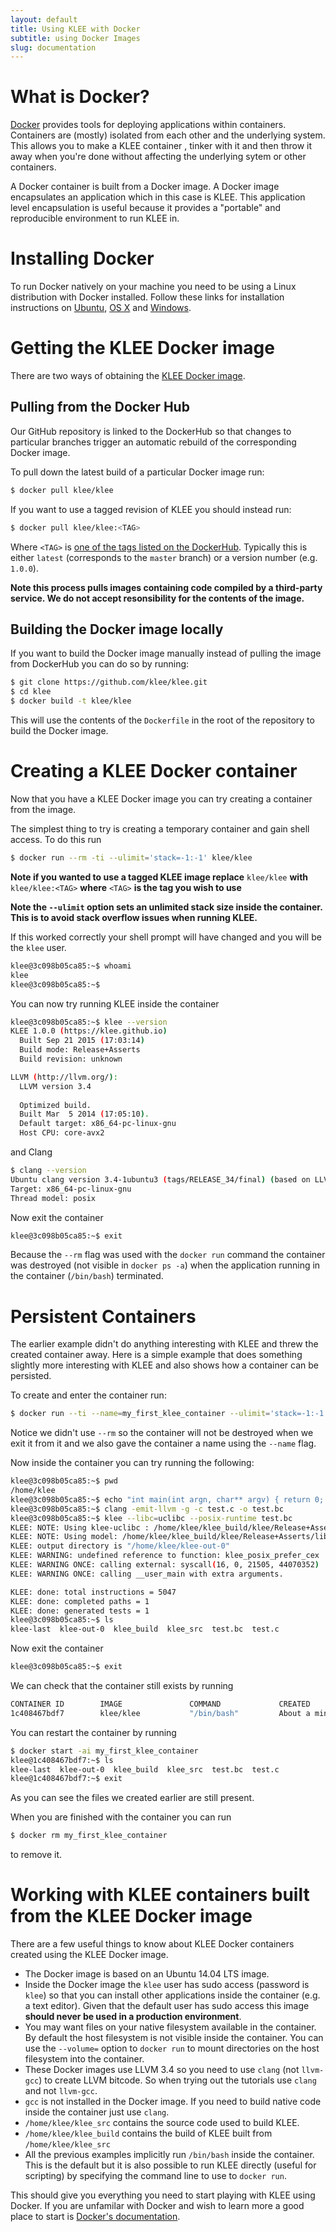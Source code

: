 ```yaml
---
layout: default
title: Using KLEE with Docker
subtitle: using Docker Images
slug: documentation
---
```

# What is Docker?

[Docker](https://www.docker.com/) provides tools for deploying applications within containers. Containers are (mostly) isolated from each other and the underlying system. This allows you to make a KLEE container , tinker with it and then throw it away when you're done without affecting the underlying sytem or other containers.

A Docker container is built from a Docker image. A Docker image encapsulates an application which in this case is KLEE. This application level encapsulation is useful because it provides a "portable" and reproducible environment to run KLEE in.

# Installing Docker

To run Docker natively on your machine you need to be using a Linux distribution with Docker installed.   Follow these links for installation instructions on [Ubuntu](https://docs.docker.com/installation/ubuntulinux/), [OS X](https://docs.docker.com/installation/mac/) and [Windows](https://docs.docker.com/installation/windows/).


# Getting the KLEE Docker image

There are two ways of obtaining the [KLEE Docker image](https://hub.docker.com/r/klee/klee/).

## Pulling from the Docker Hub

Our GitHub repository is linked to the DockerHub so that changes to particular branches trigger an automatic rebuild of the corresponding Docker image.

To pull down the latest build of a particular Docker image run:

```bash
$ docker pull klee/klee
```

If you want to use a tagged revision of KLEE you should instead run:

```bash
$ docker pull klee/klee:<TAG>
```

Where ``<TAG>`` is [one of the tags listed on the DockerHub](https://hub.docker.com/r/klee/klee/tags/). Typically this is either ``latest`` (corresponds to the ``master`` branch) or a version number (e.g. ``1.0.0``).

**Note this process pulls images containing code compiled by a third-party service. We do not accept resonsibility for the contents of the image.**

## Building the Docker image locally

If you want to build the Docker image manually instead of pulling the image from DockerHub you can do so by running:

```bash
$ git clone https://github.com/klee/klee.git
$ cd klee
$ docker build -t klee/klee
```

This will use the contents of the ``Dockerfile`` in the root of the repository to build the Docker image.

# Creating a KLEE Docker container

Now that you have a KLEE Docker image you can try creating a container from the image.

The simplest thing to try is creating a temporary container and gain shell access. To do this run

```bash
$ docker run --rm -ti --ulimit='stack=-1:-1' klee/klee
```

**Note if you wanted to use a tagged KLEE image replace** ``klee/klee`` **with** ``klee/klee:<TAG>`` **where** ``<TAG>`` **is the tag you wish to use**

**Note the ``--ulimit`` option sets an unlimited stack size inside the container. This is to avoid stack overflow issues when running KLEE.**

If this worked correctly your shell prompt will have changed and you will be the ``klee`` user.

```bash
klee@3c098b05ca85:~$ whoami
klee
klee@3c098b05ca85:~$
```

You can now try running KLEE inside the container

```bash
klee@3c098b05ca85:~$ klee --version
KLEE 1.0.0 (https://klee.github.io)
  Built Sep 21 2015 (17:03:14)
  Build mode: Release+Asserts
  Build revision: unknown

LLVM (http://llvm.org/):
  LLVM version 3.4
  
  Optimized build.
  Built Mar  5 2014 (17:05:10).
  Default target: x86_64-pc-linux-gnu
  Host CPU: core-avx2
```

and Clang

```bash
$ clang --version
Ubuntu clang version 3.4-1ubuntu3 (tags/RELEASE_34/final) (based on LLVM 3.4)
Target: x86_64-pc-linux-gnu
Thread model: posix
```

Now exit the container

```bash
klee@3c098b05ca85:~$ exit
```

Because the ``--rm`` flag was used with the ``docker run`` command the container was destroyed (not visible in ``docker ps -a``) when the application running in the container (``/bin/bash``) terminated.


# Persistent Containers

The earlier example didn't do anything interesting with KLEE and threw the created container away. Here is a simple
example that does something slightly more interesting with KLEE and also shows how a container can be persisted.

To create and enter the container run:

```bash
$ docker run --ti --name=my_first_klee_container --ulimit='stack=-1:-1' klee/klee
```

Notice we didn't use ``--rm`` so the container will not be destroyed when we exit it from it and we also gave the container a name using the ``--name`` flag.

Now inside the container you can try running the following:

```bash
klee@3c098b05ca85:~$ pwd
/home/klee
klee@3c098b05ca85:~$ echo "int main(int argn, char** argv) { return 0; }" > test.c
klee@3c098b05ca85:~$ clang -emit-llvm -g -c test.c -o test.bc
klee@3c098b05ca85:~$ klee --libc=uclibc --posix-runtime test.bc
KLEE: NOTE: Using klee-uclibc : /home/klee/klee_build/klee/Release+Asserts/lib/klee-uclibc.bca
KLEE: NOTE: Using model: /home/klee/klee_build/klee/Release+Asserts/lib/libkleeRuntimePOSIX.bca
KLEE: output directory is "/home/klee/klee-out-0"
KLEE: WARNING: undefined reference to function: klee_posix_prefer_cex
KLEE: WARNING ONCE: calling external: syscall(16, 0, 21505, 44070352)
KLEE: WARNING ONCE: calling __user_main with extra arguments.

KLEE: done: total instructions = 5047
KLEE: done: completed paths = 1
KLEE: done: generated tests = 1
klee@3c098b05ca85:~$ ls
klee-last  klee-out-0  klee_build  klee_src  test.bc  test.c
```

Now exit the container

```bash
klee@3c098b05ca85:~$ exit
```

We can check that the container still exists by running

```bash
CONTAINER ID        IMAGE               COMMAND             CREATED              STATUS                     PORTS               NAMES
1c408467bdf7        klee/klee           "/bin/bash"         About a minute ago   Exited (0) 2 seconds ago                       my_first_klee_container
```

You can restart the container by running

```bash
$ docker start -ai my_first_klee_container
klee@1c408467bdf7:~$ ls
klee-last  klee-out-0  klee_build  klee_src  test.bc  test.c
klee@1c408467bdf7:~$ exit
```

As you can see the files we created earlier are still present.

When you are finished with the container you can run

```bash
$ docker rm my_first_klee_container
```

to remove it.

# Working with KLEE containers built from the KLEE Docker image

There are a few useful things to know about KLEE Docker containers created using the KLEE Docker image.

* The Docker image is based on an Ubuntu 14.04 LTS image.
* Inside the Docker image the ``klee`` user has sudo access (password is ``klee``) so that you can install other applications inside the container (e.g. a text editor). Given that the default user has sudo access this image **should never be used in a production environment**.
* You may want files on your native filesystem available in the container. By default the host filesystem is not visible inside the container.  You can use the ``--volume=`` option to ``docker run`` to mount directories on the host filesystem into the container.
* These Docker images use LLVM 3.4 so you need to use ``clang`` (not ``llvm-gcc``) to create LLVM bitcode. So when trying out the tutorials
  use ``clang`` and not ``llvm-gcc``.
* ``gcc`` is not installed in the Docker image. If you need to build native code inside the container just use ``clang``.
* ``/home/klee/klee_src`` contains the source code used to build KLEE.
* ``/home/klee/klee_build`` contains the build of KLEE built from ``/home/klee/klee_src``
* All the previous examples implicitly run ``/bin/bash`` inside the container. This is the default but it is also possible to run KLEE directly (useful for scripting) by specifying the command line to use to ``docker run``.

This should give you everything you need to start playing with KLEE using Docker. If you are unfamilar with Docker and wish to learn more a good place to start is [Docker's documentation](https://docs.docker.com/).
